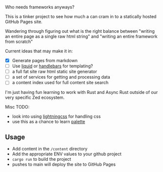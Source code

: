 Who needs frameworks anyways?

This is a tinker project to see how much a can cram in to a statically hosted GitHub Pages site.

Wandering through figuring out what is the right balance between "writing an entire page as a single raw html string" and "writing an entire framework from scratch"

Current ideas that may make it in:
- [x] Generate pages from markdown
- [ ] Use [liquid](https://docs.rs/liquid/latest/liquid/) or [handlebars](https://docs.rs/handlebars/latest/handlebars/) for templating?
- [ ] a full fat site raw html static site generator
- [ ] a set of services for getting and processing data
- [ ] a content index used for full content site search

I'm just having fun learning to work with Rust and Async Rust outside of our very specific Zed ecosystem.

Misc TODO:
- look into using [lightningcss](https://crates.io/crates/lightningcss) for handling css
- use this as a chance to learn [palette](https://crates.io/crates/palette)

## Usage

- Add content in the `/content` directory
- Add the appropriate ENV values to your github project
- `cargo run` to build the project
- pushes to main will deploy the site to GitHub Pages
